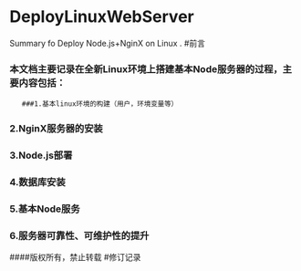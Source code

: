 # DeployLinuxWebServer
Summary fo Deploy Node.js+NginX on Linux .
#前言
### 本文档主要记录在全新Linux环境上搭建基本Node服务器的过程，主要内容包括：
       ###1.基本linux环境的构建（用户，环境变量等）
###       2.NginX服务器的安装
###       3.Node.js部署
###       4.数据库安装
###       5.基本Node服务
###       6.服务器可靠性、可维护性的提升
####版权所有，禁止转载
#修订记录
